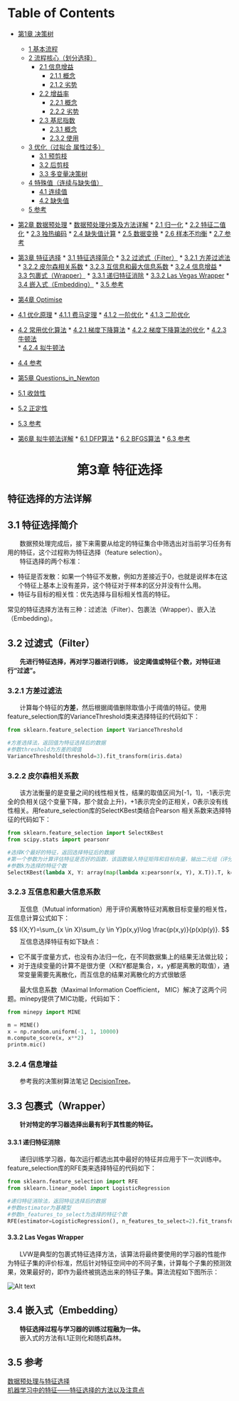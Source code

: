 Table of Contents
=================

   * [第1章 决策树](1_DecisionTree.md#决策树)
      * [1 基本流程](1_DecisionTree.md#1-基本流程)
      * [2 流程核心（划分选择）](1_DecisionTree.md#2-流程核心划分选择)
         * [2.1 信息增益](1_DecisionTree.md#21-信息增益)
            * [2.1.1 概念](1_DecisionTree.md#211-概念)
            * [2.1.2 劣势](1_DecisionTree.md#212-劣势)
         * [2.2 增益率](1_DecisionTree.md#22-增益率)
            * [2.2.1 概念](1_DecisionTree.md#221-概念)
            * [2.2.2 劣势](1_DecisionTree.md#222-劣势)
         * [2.3 基尼指数](1_DecisionTree.md#23-基尼指数)
            * [2.3.1 概念](1_DecisionTree.md#231-概念)
            * [2.3.2 使用](1_DecisionTree.md#232-使用)
      * [3 优化（过拟合 属性过多）](1_DecisionTree.md#3-优化过拟合属性过多)
         * [3.1 预剪枝](1_DecisionTree.md#31-预剪枝)
         * [3.2 后剪枝](1_DecisionTree.md#32-后剪枝)
         * [3.3 多变量决策树](1_DecisionTree.md#33-多变量决策树)
      * [4 特殊值（连续与缺失值）](1_DecisionTree.md#4-特殊值连续与缺失值)
         * [4.1 连续值](1_DecisionTree.md#41-连续值)
         * [4.2 缺失值](1_DecisionTree.md#42-缺失值)
      * [5 参考](1_DecisionTree.md#5-参考)

* [第2章 数据预处理](2_DataPreprocess.md#第2章-数据预处理)
      * [数据预处理分类及方法详解](2_DataPreprocess.md#数据预处理分类及方法详解)
      * [2.1 归一化](2_DataPreprocess.md#21-归一化)
      * [2.2 特征二值化](2_DataPreprocess.md#22-特征二值化)
      * [2.3 独热编码](2_DataPreprocess.md#23-独热编码)
      * [2.4 缺失值计算](2_DataPreprocess.md#24-缺失值计算)
      * [2.5 数据变换](2_DataPreprocess.md#25-数据变换)
      * [2.6 样本不均衡](2_DataPreprocess.md#26-样本不均衡)
      * [2.7 参考](2_DataPreprocess.md#27-参考)  

* [第3章 特征选择](3_FeatureSelection.md#第3章-特征选择)
      * [3.1 特征选择简介](3_FeatureSelection.md#31-特征选择简介)
      * [3.2 过滤式（Filter）](3_FeatureSelection.md#32-过滤式（Filter）)
         * [3.2.1 方差过滤法](3_FeatureSelection.md#321-方差过滤法)
         * [3.2.2 皮尔森相关系数](3_FeatureSelection.md#322-皮尔森相关系数)
         * [3.2.3 互信息和最大信息系数](3_FeatureSelection.md#323-互信息和最大信息系数)
         * [3.2.4 信息增益](3_FeatureSelection.md#324-信息增益)
      * [3.3 包裹式（Wrapper）](3_FeatureSelection.md#33-包裹式（Wrapper）)
           * [3.3.1 递归特征消除](3_FeatureSelection.md#331-递归特征消除)
           * [3.3.2 Las Vegas Wrapper](#332-Las_Vegas_Wrapper)
      * [3.4 嵌入式（Embedding）](3_FeatureSelection.md#34-嵌入式（Embedding）)
      * [3.5 参考](3_FeatureSelection.md#35-参考)

* [第4章 Optimise](4_Optimise.md) 
 * [4.1 优化原理](4_Optimise.md#41-优化原理)
 		* [4.1.1 费马定理](4_Optimise.md#411-费马定理)
 		* [4.1.2 一阶优化](4_Optimise.md#412-一阶优化)
   		* [4.1.3 二阶优化](4_Optimise.md#413-二阶优化)
 * [4.2 常用优化算法](4_Optimise.md#42-常用优化算法)
       * [4.2.1 梯度下降算法](4_Optimise.md#421-梯度下降算法)
       * [4.2.2 梯度下降算法的优化](4_Optimise.md#422-梯度下降算法的优化)
       * [4.2.3 牛顿法](4_Optimise.md#423-牛顿法)  
       * [4.2.4 拟牛顿法](4_Optimise.md#424-拟牛顿法)
 * [4.4 参考](4_Optimise.md#44-参考) 

* [第5章 Questions\_in\_Newton](5_QuestionInNetwon.md)  
 * [5.1 收敛性](5_QuestionInNetwon.md#51-收敛性)  
 * [5.2 正定性](5_QuestionInNetwon.md#52-Positive)
 * [5.3 参考](5_QuestionInNetwon.md#53-参考)  

* [第6章 拟牛顿法详解](6_Quasi_Newton.md#第6章-拟牛顿法详解)
      * [6.1 DFP算法](6_Quasi_Newton.md#61-DFP算法)
      * [6.2 BFGS算法](6_Quasi_Newton.md#62-BFGS算法)
      * [6.3 参考](6_Quasi_Newton.md#63-参考) 



# <div id="第3章-特征选择"><center>第3章 特征选择</center></div>
特征选择的方法详解
-------------------------
## <div id="31-特征选择简介">3.1 特征选择简介</div>
&nbsp;&nbsp;&nbsp;&nbsp;&nbsp;&nbsp;&nbsp;数据预处理完成后，接下来需要从给定的特征集合中筛选出对当前学习任务有用的特征，这个过程称为特征选择（feature selection）。  
&nbsp;&nbsp;&nbsp;&nbsp;&nbsp;&nbsp;&nbsp;特征选择的两个标准：

 + 特征是否发散：如果一个特征不发散，例如方差接近于0，也就是说样本在这个特征上基本上没有差异，这个特征对于样本的区分并没有什么用。
 + 特征与目标的相关性：优先选择与目标相关性高的特征。
   
常见的特征选择方法有三种：过滤法（Filter）、包裹法（Wrapper）、嵌入法（Embedding）。
	
## <div id="32-过滤式（Filter）">3.2 过滤式（Filter）</div>
&nbsp;&nbsp;&nbsp;&nbsp;&nbsp;&nbsp;&nbsp;**先进行特征选择，再对学习器进行训练，
设定阈值或特征个数，对特征进行“过滤”。**
### <div id="321-方差过滤法">3.2.1 方差过滤法</div>  
&nbsp;&nbsp;&nbsp;&nbsp;&nbsp;&nbsp;&nbsp;计算每个特征的**方差**，然后根据阈值删除取值小于阈值的特征。使用feature_selection库的VarianceThreshold类来选择特征的代码如下：

``` python
from sklearn.feature_selection import VarianceThreshold

#方差选择法，返回值为特征选择后的数据
#参数threshold为方差的阈值
VarianceThreshold(threshold=3).fit_transform(iris.data)
```
### <div id="322-皮尔森相关系数">3.2.2 皮尔森相关系数</div>
&nbsp;&nbsp;&nbsp;&nbsp;&nbsp;&nbsp;&nbsp;该方法衡量的是变量之间的线性相关性，结果的取值区间为[-1，1]，-1表示完全的负相关(这个变量下降，那个就会上升)，+1表示完全的正相关，0表示没有线性相关。用feature_selection库的SelectKBest类结合Pearson 相关系数来选择特征的代码如下：

``` python
from sklearn.feature_selection import SelectKBest
from scipy.stats import pearsonr

#选择K个最好的特征，返回选择特征后的数据
#第一个参数为计算评估特征是否好的函数，该函数输入特征矩阵和目标向量，输出二元组（评分，P值）的数组，数组第i项为第i个特征的评分和P值。在此定义为计算相关系数
#参数k为选择的特征个数
SelectKBest(lambda X, Y: array(map(lambda x:pearsonr(x, Y), X.T)).T, k=2).fit_transform(iris.data, iris.target)
```
### <div id="323-互信息和最大信息系数">3.2.3 互信息和最大信息系数</div>  
&nbsp;&nbsp;&nbsp;&nbsp;&nbsp;&nbsp;&nbsp;互信息（Mutual information）用于评价离散特征对离散目标变量的相关性，互信息计算公式如下：  
$$
I(X;Y)=\sum_{x \in X}\sum_{y \in Y}p(x,y)\log \frac{p(x,y)}{p(x)p(y)}.
$$
&nbsp;&nbsp;&nbsp;&nbsp;&nbsp;&nbsp;&nbsp;互信息选择特征有如下缺点：
  
+ 它不属于度量方式，也没有办法归一化，在不同数据集上的结果无法做比较；  
+ 对于连续变量的计算不是很方便（X和Y都是集合，x，y都是离散的取值），通常变量需要先离散化，而互信息的结果对离散化的方式很敏感

&nbsp;&nbsp;&nbsp;&nbsp;&nbsp;&nbsp;&nbsp;最大信息系数（Maximal Information Coefficient， MIC）解决了这两个问题。minepy提供了MIC功能，代码如下：
  
``` python
from minepy import MINE

m = MINE()
x = np.random.uniform(-1, 1, 10000)
m.compute_score(x, x**2)
printm.mic()
```

### <div id="324-信息增益">3.2.4 信息增益</div>
&nbsp;&nbsp;&nbsp;&nbsp;&nbsp;&nbsp;&nbsp;参考我的决策树算法笔记 [DecisionTree](https://blog.csdn.net/lrglgy/article/details/87733853)。

## <div id="33-包裹式（Wrapper）">3.3 包裹式（Wrapper）</div>  
&nbsp;&nbsp;&nbsp;&nbsp;&nbsp;&nbsp;&nbsp;**针对特定的学习器选择出最有利于其性能的特征。**
#### <div id="331-递归特征消除">3.3.1 递归特征消除</div>
&nbsp;&nbsp;&nbsp;&nbsp;&nbsp;&nbsp;&nbsp;递归训练学习器，每次运行都选出其中最好的特征并应用于下一次训练中。feature_selection库的RFE类来选择特征的代码如下：

```python
from sklearn.feature_selection import RFE
from sklearn.linear_model import LogisticRegression

#递归特征消除法，返回特征选择后的数据
#参数estimator为基模型
#参数n_features_to_select为选择的特征个数
RFE(estimator=LogisticRegression(), n_features_to_select=2).fit_transform(iris.data, iris.target)
```
#### <div id="332-Las_Vegas_Wrapper">3.3.2 Las Vegas Wrapper</div>
&nbsp;&nbsp;&nbsp;&nbsp;&nbsp;&nbsp;&nbsp;LVW是典型的包裹式特征选择方法，该算法将最终要使用的学习器的性能作为特征子集的评价标准，然后针对特征空间中的不同子集，计算每个子集的预测效果，效果最好的，即作为最终被挑选出来的特征子集。算法流程如下图所示： 

![Alt text](https://img-blog.csdn.net/20170412143312730?watermark/2/text/aHR0cDovL2Jsb2cuY3Nkbi5uZXQvdTAxMDA4OTQ0NA==/font/5a6L5L2T/fontsize/400/fill/I0JBQkFCMA==/dissolve/70/gravity/SouthEast)

## <div id="34-嵌入式（Embedding）">3.4 嵌入式（Embedding）</div>
&nbsp;&nbsp;&nbsp;&nbsp;&nbsp;&nbsp;&nbsp;**特征选择过程与学习器的训练过程融为一体。**  
&nbsp;&nbsp;&nbsp;&nbsp;&nbsp;&nbsp;&nbsp;嵌入式的方法有L1正则化和随机森林。

## <div id="35-参考">3.5 参考</div>
[数据预处理与特征选择](https://blog.csdn.net/u010089444/article/details/70053104)  
[机器学习中的特征——特征选择的方法以及注意点](https://blog.csdn.net/google19890102/article/details/40019271)
